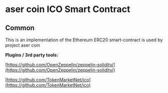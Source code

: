# aser coin ICO Smart Contract

## Common

This is an implementation of the Ethereum ERC20 smart-contract is used by project aser coin

<b>Plugins / 3rd party tools:</b>

[https://github.com/OpenZeppelin/zeppelin-solidity/](https://github.com/OpenZeppelin/zeppelin-solidity/)

[https://github.com/TokenMarketNet/ico](https://github.com/TokenMarketNet/ico)